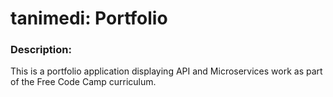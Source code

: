 
# tanimedi: Portfolio

### Description:

This is a portfolio application displaying API and Microservices work as part of the Free Code Camp curriculum.
